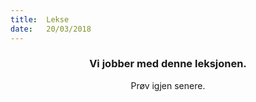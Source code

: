 ```yaml
---
title:  Lekse
date:   20/03/2018
---
```


### <center>Vi jobber med denne leksjonen.</center>
<center>Prøv igjen senere.</center>